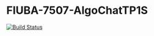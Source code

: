 # FIUBA-7507-AlgoChatTP1S

[![Build Status](https://travis-ci.org/ElvisClaros/FIUBA-7507-AlgoChatTP1S.svg?branch=master)](https://travis-ci.org/ElvisClaros/FIUBA-7507-AlgoChatTP1S)
